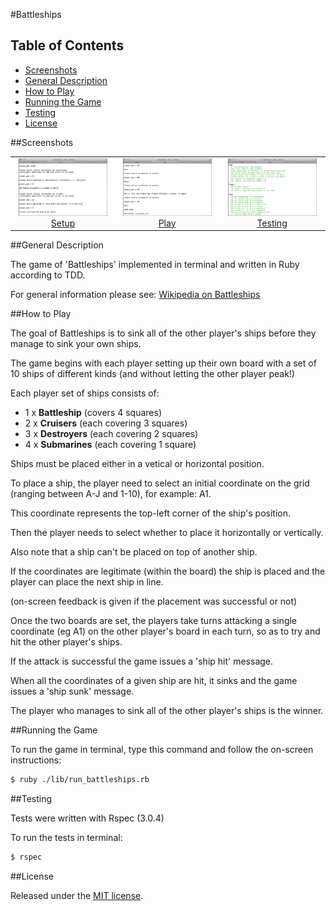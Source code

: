 #Battleships

## Table of Contents

* [Screenshots](#screenshots)
* [General Description](#general-description)
* [How to Play](#how-to-play)
* [Running the Game](#running-the-game)
* [Testing](#testing)
* [License](#license)


##Screenshots

<table>
	<tr>
		<td align="center" width="200px">
			<a href="https://raw.githubusercontent.com/nadavmatalon/battleships/master/images/battleships_1.jpg">
				<img src="images/battleships_1.jpg" height="92px" />
				 Setup
			</a>
		</td>
		<td align="center" width="200px">
			<a href="https://raw.githubusercontent.com/nadavmatalon/battleships/master/images/battleships_2.jpg">
				<img src="images/battleships_2.jpg" height="92px" />
				 Play
			</a>
		</td>
		<td align="center" width="200px">
			<a href="https://raw.githubusercontent.com/nadavmatalon/battleships/master/images/battleships_3.jpg">
				<img src="images/battleships_3.jpg" height="92px" />
				 Testing
			</a>
		</td>
	</tr>
</table>


##General Description

The game of 'Battleships' implemented in terminal and written in Ruby according to TDD.

For general information please see: [Wikipedia on Battleships](http://en.wikipedia.org/wiki/Battleship_(game))


##How to Play

The goal of Battleships is to sink all of the other player's ships before
they manage to sink your own ships. 

The game begins with each player setting up their own board with a set of 10 ships of
different kinds (and without letting the other player peak!)

Each player set of ships consists of:

* 1 x __Battleship__           (covers 4 squares)
* 2 x __Cruisers__             (each covering 3 squares)
* 3 x __Destroyers__           (each covering 2 squares)
* 4 x __Submarines__           (each covering 1 square)

Ships must be placed either in a vetical or horizontal position.

To place a ship, the player need to select an initial coordinate on the grid 
(ranging between A-J and 1-10), for example: A1. 

This coordinate represents the top-left corner of the ship's position.

Then the player needs to select whether to place it horizontally or vertically.

Also note that a ship can't be placed on top of another ship.

If the coordinates are legitimate (within the board) the ship is placed and 
the player can place the next ship in line.

(on-screen feedback is given if the placement was successful or not)

Once the two boards are set, the players take turns attacking a single 
coordinate (eg A1) on the other player's board in each turn, so as
to try and hit the other player's ships. 

If the attack is successful the game issues a 'ship hit' message.

When all the coordinates of a given ship are hit, it sinks and the game issues a 
'ship sunk' message.

The player who manages to sink all of the other player's ships is the winner.


##Running the Game

To run the game in terminal, type this command and follow the on-screen instructions:

```bash
$ ruby ./lib/run_battleships.rb
```

##Testing

Tests were written with Rspec (3.0.4)

To run the tests in terminal: 

```bash
$ rspec
```

##License

<p>Released under the <a href="http://www.opensource.org/licenses/MIT">MIT license</a>.</p>

